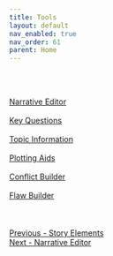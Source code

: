 ```yaml
---
title: Tools
layout: default
nav_enabled: true
nav_order: 61
parent: Home
---
```


 <br/>
 <br/>

[Narrative Editor](Narrative_Editor.md) <br/><br/>
[Key Questions](Key_Questions.md) <br/><br/>
[Topic Information](Topic_Information.md) <br/><br/>
[Plotting Aids](Plotting_Aids.md) <br/><br/>
[Conflict Builder](Conflict_Builder.md) <br/><br/>
[Flaw Builder](Flaw_Builder.md) <br/><br/>
 <br/>
 <br/>
[Previous - Story Elements](Story_Elements.md) <br/>
[Next - Narrative Editor](Narrative_Editor.md) <br/>
